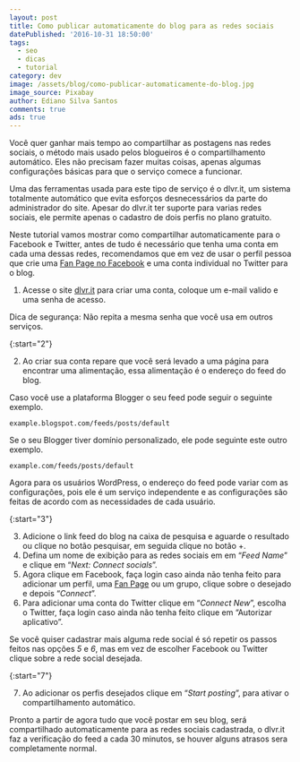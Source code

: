 ```yaml
---
layout: post
title: Como publicar automaticamente do blog para as redes sociais
datePublished: '2016-10-31 18:50:00'
tags:
  - seo
  - dicas
  - tutorial
category: dev
image: /assets/blog/como-publicar-automaticamente-do-blog.jpg
image_source: Pixabay
author: Ediano Silva Santos
comments: true
ads: true
---
```

Você quer ganhar mais tempo ao compartilhar as postagens nas redes sociais, o método mais usado pelos blogueiros é o compartilhamento automático. Eles não precisam fazer muitas coisas, apenas algumas configurações básicas para que o serviço comece a funcionar.

Uma das ferramentas usada para este tipo de serviço é o dlvr.it, um sistema totalmente automático que evita esforços desnecessários da parte do administrador do site. Apesar do dlvr.it ter suporte para varias redes sociais, ele permite apenas o cadastro de dois perfis no plano gratuito.

Neste tutorial vamos mostrar como compartilhar automaticamente para o Facebook e Twitter, antes de tudo é necessário que tenha uma conta em cada uma dessas redes, recomendamos que em vez de usar o perfil pessoa que crie uma <a href="http://www.insideblock.com/blog/como-criar-uma-pagina-page-no-facebook.html" target="_blank">Fan Page no Facebook</a> e uma conta individual no Twitter para o blog.

1. Acesse o site <a href="http://dlvr.it/" target="_blank" rel="noopener">dlvr.it</a> para criar uma conta, coloque um e-mail valido e uma senha de acesso.

Dica de segurança: Não repita a mesma senha que você usa em outros serviços.

{:start="2"}

2. Ao criar sua conta repare que você será levado a uma página para encontrar uma alimentação, essa alimentação é o endereço do feed do blog.

Caso você use a plataforma Blogger o seu feed pode seguir o seguinte exemplo.

```
example.blogspot.com/feeds/posts/default
```

Se o seu Blogger tiver domínio personalizado, ele pode seguinte este outro exemplo.

```
example.com/feeds/posts/default
```

Agora para os usuários WordPress, o endereço do feed pode variar com as configurações, pois ele é um serviço independente e as configurações são feitas de acordo com as necessidades de cada usuário.

{:start="3"}

3. Adicione o link feed do blog na caixa de pesquisa e aguarde o resultado ou clique no botão pesquisar, em seguida clique no botão +.
4. Defina um nome de exibição para as redes sociais em em “_Feed Name_” e clique em “_Next: Connect socials_”.
5. Agora clique em Facebook, faça login caso ainda não tenha feito para adicionar um perfil, uma <a href="http://www.insideblock.com/blog/como-criar-uma-pagina-page-no-facebook.html" target="_blank">Fan Page</a> ou um grupo, clique sobre o desejado e depois “_Connect_”.
6. Para adicionar uma conta do Twitter clique em “_Connect New_”, escolha o Twitter, faça login caso ainda não tenha feito clique em “Autorizar aplicativo”.

Se você quiser cadastrar mais alguma rede social é só repetir os passos feitos nas opções _5_ e _6_, mas em vez de escolher Facebook ou Twitter clique sobre a rede social desejada.

{:start="7"}

7. Ao adicionar os perfis desejados clique em “_Start posting_”, para ativar o compartilhamento automático.

Pronto a partir de agora tudo que você postar em seu blog, será compartilhado automaticamente para as redes sociais cadastrada, o dlvr.it faz a verificação do feed a cada 30 minutos, se houver alguns atrasos sera completamente normal.
